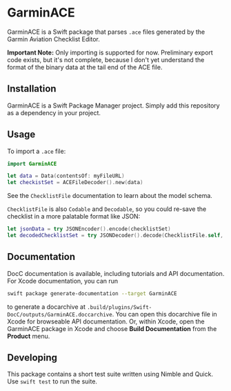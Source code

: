 # GarminACE

GarminACE is a Swift package that parses `.ace` files generated by the Garmin Aviation
Checklist Editor.

**Important Note:** Only importing is supported for now. Preliminary export code exists,
but it's not complete, because I don't yet understand the format of the binary data at the
tail end of the ACE file.

## Installation

GarminACE is a Swift Package Manager project. Simply add this repository as a
dependency in your project.

## Usage

To import a `.ace` file:

``` swift
import GarminACE

let data = Data(contentsOf: myFileURL)
let checkistSet = ACEFileDecoder().new(data)
```
See the `ChecklistFile` documentation to learn about the model schema.

`ChecklistFile` is also `Codable` and `Decodable`, so you could re-save the checklist in
a more palatable format like JSON:

``` swift
let jsonData = try JSONEncoder().encode(checklistSet)
let decodedChecklistSet = try JSONDecoder().decode(ChecklistFile.self, from: data)
```

## Documentation

DocC documentation is available, including tutorials and API documentation. For
Xcode documentation, you can run

```sh
swift package generate-documentation --target GarminACE
```

to generate a docarchive at
`.build/plugins/Swift-DocC/outputs/GarminACE.doccarchive`. You can open this
docarchive file in Xcode for browseable API documentation. Or, within Xcode,
open the GarminACE package in Xcode and choose **Build Documentation** from the
**Product** menu.

## Developing

This package contains a short test suite written using Nimble and Quick. Use `swift test`
to run the suite.
